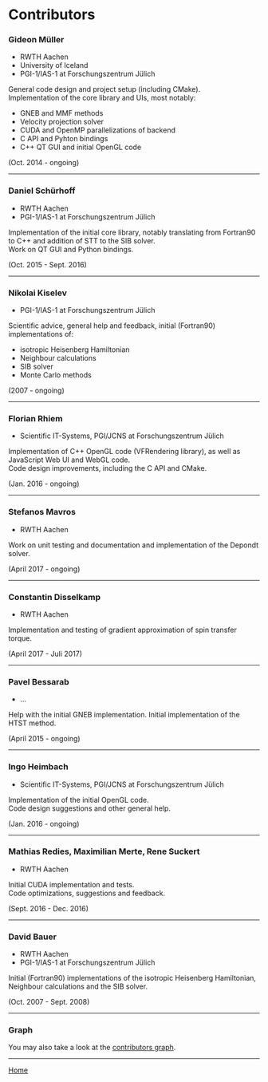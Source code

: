 # Contributors

### Gideon Müller
* RWTH Aachen
* University of Iceland
* PGI-1/IAS-1 at Forschungszentrum Jülich

General code design and project setup (including CMake).<br />
Implementation of the core library and UIs, most notably:
- GNEB and MMF methods
- Velocity projection solver
- CUDA and OpenMP parallelizations of backend
- C API and Pyhton bindings
- C++ QT GUI and initial OpenGL code

(Oct. 2014 - ongoing)

-----------------


### Daniel Schürhoff
* RWTH Aachen
* PGI-1/IAS-1 at Forschungszentrum Jülich

Implementation of the initial core library, notably translating from Fortran90 to C++ and addition of STT to the SIB solver.<br />
Work on QT GUI and Python bindings.

(Oct. 2015 - Sept. 2016)

-----------------


### Nikolai Kiselev
* PGI-1/IAS-1 at Forschungszentrum Jülich

Scientific advice, general help and feedback, initial (Fortran90) implementations of:
- isotropic Heisenberg Hamiltonian
- Neighbour calculations
- SIB solver
- Monte Carlo methods

(2007 - ongoing)

-----------------


### Florian Rhiem
* Scientific IT-Systems, PGI/JCNS at Forschungszentrum Jülich 

Implementation of C++ OpenGL code (VFRendering library), as well as JavaScript Web UI and WebGL code.<br />
Code design improvements, including the C API and CMake. 

(Jan. 2016 - ongoing)

-----------------


### Stefanos Mavros
* RWTH Aachen 

Work on unit testing and documentation and implementation of the Depondt solver.<br />

(April 2017 - ongoing)

-----------------


### Constantin Disselkamp
* RWTH Aachen 

Implementation and testing of gradient approximation of spin transfer torque.<br />

(April 2017 - Juli 2017)

-----------------


### Pavel Bessarab
* ...

Help with the initial GNEB implementation. Initial implementation of the HTST method.<br />

(April 2015 - ongoing)

-----------------


### Ingo Heimbach
* Scientific IT-Systems, PGI/JCNS at Forschungszentrum Jülich 

Implementation of the initial OpenGL code.<br />
Code design suggestions and other general help.

(Jan. 2016 - ongoing)

-----------------


### Mathias Redies, Maximilian Merte, Rene Suckert
* RWTH Aachen 

Initial CUDA implementation and tests.<br />
Code optimizations, suggestions and feedback.

(Sept. 2016 - Dec. 2016)

-----------------


### David Bauer
* RWTH Aachen
* PGI-1/IAS-1 at Forschungszentrum Jülich

Initial (Fortran90) implementations of the isotropic Heisenberg Hamiltonian, Neighbour calculations and the SIB solver.

(Oct. 2007 - Sept. 2008)

-----------------


### Graph
You may also take a look at the [contributors graph][1].


[1]: https://github.com/spirit-code/spirit/graphs/contributors



---

[Home](Readme.md)
